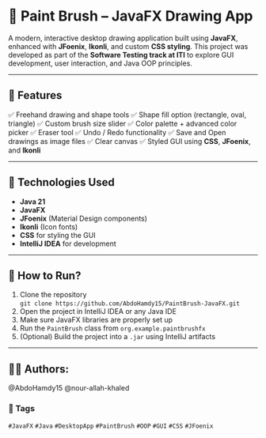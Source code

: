 # 🎨 Paint Brush – JavaFX Drawing App

A modern, interactive desktop drawing application built using **JavaFX**, enhanced with **JFoenix**, **Ikonli**, and custom **CSS styling**. This project was developed as part of the **Software Testing track at ITI** to explore GUI development, user interaction, and Java OOP principles.

---

## 🌟 Features

✅ Freehand drawing and shape tools
✅ Shape fill option (rectangle, oval, triangle)
✅ Custom brush size slider
✅ Color palette + advanced color picker
✅ Eraser tool
✅ Undo / Redo functionality
✅ Save and Open drawings as image files
✅ Clear canvas
✅ Styled GUI using **CSS**, **JFoenix**, and **Ikonli**

---

## 🧠 Technologies Used

* **Java 21**
* **JavaFX**
* **JFoenix** (Material Design components)
* **Ikonli** (Icon fonts)
* **CSS** for styling the GUI
* **IntelliJ IDEA** for development

---
## 🚀 How to Run?
1. Clone the repository  
   `git clone https://github.com/AbdoHamdy15/PaintBrush-JavaFX.git`
2. Open the project in IntelliJ IDEA or any Java IDE
3. Make sure JavaFX libraries are properly set up
4. Run the `PaintBrush` class from `org.example.paintbrushfx`
5. (Optional) Build the project into a `.jar` using IntelliJ artifacts
---
## 👨‍💻 Authors:
@AbdoHamdy15
@nour-allah-khaled




### 📖 Tags

`#JavaFX` `#Java` `#DesktopApp` `#PaintBrush` `#OOP` `#GUI` `#CSS` `#JFoenix` 
